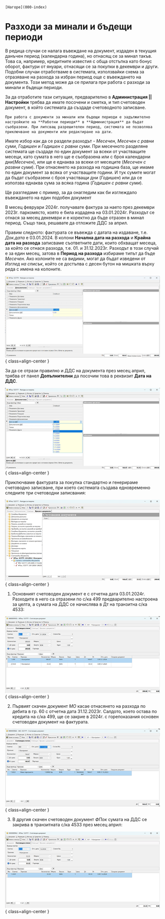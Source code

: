 ```{only} html
[Нагоре](000-index)
```
 
# Разходи за минали и бъдещи периоди

В редица случаи се налага въвеждане на документ, издаден в текущия данъчен период (календарна година), но отнасящ се за минал такъв. Това са, например, кредитните известия с обща отстъпка като бонус оборот, фактури  от януари, отнасящи се за покупки в декември и други. Подобни случаи отработваме в системата, използвайки схема за отразяване на разхода за избран период още с въвеждането на документа. Този метод може да се прилага при работа с разходи за минали и бъдещи периоди.

За да отработите тази ситуация, предварително в **Администрация || Настройки** трябва да имате посочени и сметка, и тип счетоводен документ, в който системата да създаде счетоводното записване.

```{tip}
При работа с документи за минали или бъдещи периоди е задължително настройките на **Работни периоди** в **Администрация** да бъдат съобразени. При липсващ разрешителен период, системата не позволява приключване на документи или редактиране на дати.
```

Имате избор как да се раздели разходът - *Месечен*, *Месечен с равни суми*, *Годишен* и *Годишен с равни суми*.
При месечното разделяне системата ще създаде по един документ за всеки от участващите месеци, като сумата в него ще е съобразена или с броя календарни дни(*Месечен*), или ще е еднаква за всеки от месеците (*Месечен с развни суми*). При отнасянето на разхода на годишна база, ще имаме по един документ за всяка от участващите години. И тук сумите могат да бъдат съобразени с броя участващи дни (*Годишен*) или да се използва еднаква сума за всяка година (*Годишен с равни суми*). 

Ще разгледаме с пример, за да онагледим как би изглеждало въвеждането на един подобен документ

В месец февруари 2024г. получавате фактура за наето през декември 2023г. паркомясто, която е била издадена на 03.01.2024г. Разходът се отнася за месец декември и е коректно да бъде отразен в минал период. Също така,  решавате да отложите ДДС за април.

Правим следното: фактурата се въвежда с датата на издаване, т.е. *Док.дата* е 03.01.2024. В колони **Начална дата на разхода** и **Крайна дата на разхода** записваме съответните дати, които обхващат месеца, за който се отнася разхода, т.е. 01. и 31.12.2023г. Разходът в този случай е за един месец, затова в **Период на разхода** избираме типът да бъде *Месечен*.
Ако колоните не са видими, могат да бъдат изведени от *Изглед на списък*, който се достъпва с десен бутон на мишката върху реда с имена на колоните.

![](20240321-vat8.png){ class=align-center }

За да се отрази правилно и ДДС на документа през месец април, трябва от панел **Допълнителни** да посочим това в реквизит **Дата на ДДС**. 

![](20240321-vat10.png){ class=align-center }
  
Приключваме фактурата за покупка стандартно и генерираме счетоводно записване, при което системата създава едновременно следните три счетоводни записвания:

![](20240321-vat11.png){ class=align-center }

1. Основният счетоводен документ е с отчетна дата 03.01.2024г. Разходите в него са отразени по с/ка 499 предварително настроена за целта, а сумата на ДДС се начислява в Дт на транзитна с/ка 4533:
  
![](20240321-vat12.png){ class=align-center }

2. Първият скачен документ *МО* касае отнасянето на разхода по дебита в гр. 60 с отчетна дата 31.12.2023г. Салдото, което остава по кредита на с/ка 499, ще се закрие в 2024г. с горепоказания основен счетоводен документ на фактурата.

![](20240321-vat13.png){ class=align-center }

3. В другия скачен счетоводен документ *ФПок* сумата на ДДС се закрива в транзитната с/ка 4533 през месец април:

![](20240321-vat14.png){ class=align-center }